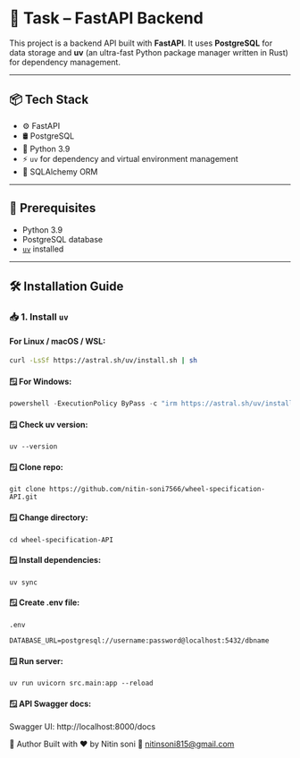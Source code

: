 # 🚀 Task – FastAPI Backend

This project is a backend API built with **FastAPI**. It uses **PostgreSQL** for data storage and **uv** (an ultra-fast Python package manager written in Rust) for dependency management.

---

## 📦 Tech Stack

- ⚙️ FastAPI
- 🛢️ PostgreSQL
- 🐍 Python 3.9
- ⚡ `uv` for dependency and virtual environment management
- 🔄 SQLAlchemy ORM

---

## 🔧 Prerequisites

- Python 3.9
- PostgreSQL database
- [`uv`](https://github.com/astral-sh/uv) installed

---

## 🛠️ Installation Guide

### 📥 1. Install `uv`

#### For Linux / macOS / WSL:
```bash
curl -LsSf https://astral.sh/uv/install.sh | sh

```

#### 🪟 For Windows:
```powershell
powershell -ExecutionPolicy ByPass -c "irm https://astral.sh/uv/install.ps1 | iex"
```

#### 🪟 Check uv version:
```
uv --version
```
#### 🪟 Clone repo:
```
git clone https://github.com/nitin-soni7566/wheel-specification-API.git

```

#### 🪟 Change directory:
```
cd wheel-specification-API
```

#### 🪟  Install dependencies:
```
uv sync
```


#### 🪟 Create .env file:
```
.env

DATABASE_URL=postgresql://username:password@localhost:5432/dbname
```

#### 🪟 Run server:
```
uv run uvicorn src.main:app --reload
```

#### 🪟  API Swagger docs:

Swagger UI: http://localhost:8000/docs


👤 Author
Built with ❤️ by Nitin soni
📧 nitinsoni815@gmail.com
